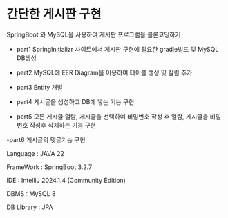 # 간단한 게시판 구현

SpringBoot 와 MySQL을 사용하여 게시판 프로그램을 클론코딩하기

- part1
SpringInitializr 사이트에서 게시판 구현에 필요한 gradle빌드 및 MySQL DB생성

- part2
MySQL에 EER Diagram을 이용하여 테이블 생성 및 칼럼 추가

- part3
Entity 개발

- part4
게시글을 생성하고 DB에 넣는 기능 구현

- part5
모든 게시글 열람, 게시글을 선택하여 비밀번호 작성 후 열람, 게시글을 비밀번호 작성후 삭제하는 기능 구현

-part6
게시글의 댓글기능 구현

Language : JAVA 22

FrameWork : SpringBoot 3.2.7

IDE : IntelliJ 2024.1.4 (Community Edition)

DBMS : MySQL 8 

DB Library : JPA
